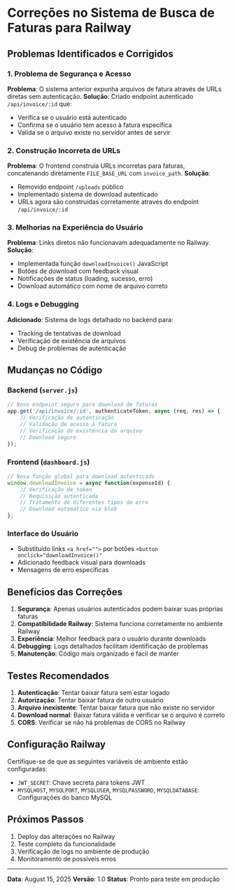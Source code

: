 # Correções no Sistema de Busca de Faturas para Railway

## Problemas Identificados e Corrigidos

### 1. **Problema de Segurança e Acesso**
**Problema**: O sistema anterior expunha arquivos de fatura através de URLs diretas sem autenticação.
**Solução**: Criado endpoint autenticado `/api/invoice/:id` que:
- Verifica se o usuário está autenticado
- Confirma se o usuário tem acesso à fatura específica
- Valida se o arquivo existe no servidor antes de servir

### 2. **Construção Incorreta de URLs**
**Problema**: O frontend construía URLs incorretas para faturas, concatenando diretamente `FILE_BASE_URL` com `invoice_path`.
**Solução**: 
- Removido endpoint `/uploads` público
- Implementado sistema de download autenticado
- URLs agora são construídas corretamente através do endpoint `/api/invoice/:id`

### 3. **Melhorias na Experiência do Usuário**
**Problema**: Links diretos não funcionavam adequadamente no Railway.
**Solução**:
- Implementada função `downloadInvoice()` JavaScript
- Botões de download com feedback visual
- Notificações de status (loading, sucesso, erro)
- Download automático com nome de arquivo correto

### 4. **Logs e Debugging**
**Adicionado**: Sistema de logs detalhado no backend para:
- Tracking de tentativas de download
- Verificação de existência de arquivos
- Debug de problemas de autenticação

## Mudanças no Código

### Backend (`server.js`)
```javascript
// Novo endpoint seguro para download de faturas
app.get('/api/invoice/:id', authenticateToken, async (req, res) => {
    // Verificação de autenticação
    // Validação de acesso à fatura
    // Verificação de existência do arquivo
    // Download seguro
});
```

### Frontend (`dashboard.js`)
```javascript
// Nova função global para download autenticado
window.downloadInvoice = async function(expenseId) {
    // Verificação de token
    // Requisição autenticada
    // Tratamento de diferentes tipos de erro
    // Download automático via blob
};
```

### Interface do Usuário
- Substituído links `<a href="">` por botões `<button onclick="downloadInvoice()"`
- Adicionado feedback visual para downloads
- Mensagens de erro específicas

## Benefícios das Correções

1. **Segurança**: Apenas usuários autenticados podem baixar suas próprias faturas
2. **Compatibilidade Railway**: Sistema funciona corretamente no ambiente Railway
3. **Experiência**: Melhor feedback para o usuário durante downloads
4. **Debugging**: Logs detalhados facilitam identificação de problemas
5. **Manutenção**: Código mais organizado e fácil de manter

## Testes Recomendados

1. **Autenticação**: Tentar baixar fatura sem estar logado
2. **Autorização**: Tentar baixar fatura de outro usuário
3. **Arquivo inexistente**: Tentar baixar fatura que não existe no servidor
4. **Download normal**: Baixar fatura válida e verificar se o arquivo é correto
5. **CORS**: Verificar se não há problemas de CORS no Railway

## Configuração Railway

Certifique-se de que as seguintes variáveis de ambiente estão configuradas:
- `JWT_SECRET`: Chave secreta para tokens JWT
- `MYSQLHOST`, `MYSQLPORT`, `MYSQLUSER`, `MYSQLPASSWORD`, `MYSQLDATABASE`: Configurações do banco MySQL

## Próximos Passos

1. Deploy das alterações no Railway
2. Teste completo da funcionalidade
3. Verificação de logs no ambiente de produção
4. Monitoramento de possíveis erros

---

**Data**: August 15, 2025
**Versão**: 1.0
**Status**: Pronto para teste em produção
